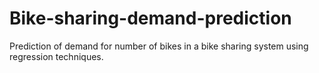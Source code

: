 # Bike-sharing-demand-prediction
Prediction of demand for number of bikes in a bike sharing system using regression techniques. 
